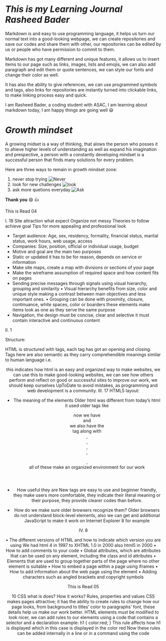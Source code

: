 # *This is my Learning Journal Rasheed Bader*

Markdown is and easy to use programming language, it helps us turn our normal text into a good-looking webpage, we can create repositories and save our codes and share them with other, our repositories can be edited by us or people who have permission to commit to them.

Markdown has got many different and unique features, it allows us to insert items to our page such as links, images, lists and emojis, we can also add paragraph and edit them or quote sentences, we can style our fonts and change their color as well.

It has also the ability to give references, we can use programmed symbols and tags, also links for repositories are instantly turned into clickable links, to make linking process easy and quick.

I am Rasheed Bader, a coding student with ASAC, I am learning about markdown today, I am happy things are going well :smiley:


# ***Growth mindset***
A growing midset is a way of thinking, that alows the person who posses it to ahieve higher levels of understanding as well as expand his imagination and prespective, a person with a constantly developing mindset is a successful person that finds many solutions for every problem.

Here are three ways to remain in growth mindset zone:

1. never stop trying ![Never](https://p0.pikrepo.com/preview/780/625/person-climbing-on-mountain.jpg)
2. look for new challenges ![look](https://i1.pickpik.com/photos/343/867/614/man-boy-blue-holding-thumb.jpg)
3. ask more quetions everyday ![Ask](https://i0.hippopx.com/photos/283/600/880/doubt-portrait-doubts-notion-preview.jpg)

**Thank you** :smile: :+1:

This is Read 04 

I.	18
Site attraction what expect
Organize not messy
Theories to follow achieve goal 
Tips for more appealing and professional look
-	Target audience:
Age, sex, residency, formality, financial status, marital status, work hours, web usage, access 
-	Companies:
Size, position, official or individual usage, budget
-	Motive and goal are the main two purposes 
-	Static or updated it has to be for reason, depends on service or information
-	Make site maps, create a map with divisions or sections of your page
-	Make the wireframe assumption of required space and how content fits on pages
-	Sending precise messages through signals using visual hierarchy, grouping and similarity
•	Visual hierarchy benefits from size, color and unique style making a contrast between main objectives and less important ones.
•	Grouping can be done with proximity, closure, continuance, white spaces, color or boarders these elements make items look as one as they serve the same purpose  
-	Navigation, the design must be concise, clear and selective it must contain interactive and continuous content

II.	1

Structure:

HTML is structured with tags, each tag has got an opening and closing. Tags here are also semantic as they carry comprehendible meanings similar to human language i.e. <header> <body> <footer> this indicates how html is an easy and organized way to make websites, we can use this to make good-looking websites, we can see how others perform and reflect on good or successful sites to improve our work, we should keep ourselves UpToDate to avoid mistakes, as programming and web development is a community.
III.	17
HTML5 layout:

-	The meaning of the elements
Older html was different from today’s html it used older tags like <div> now we have <header> and <footer> we also have the <nav> tag along with <article>, <aside>, <section>, <hgroup>, <figure>, <figcaption> all of these make an organized environment for our work
 
-	How useful they are
New tags are easy to use and beginner friendly, they make users more comfortable, they indicate their literal meaning or their purpose, they provide clearer codes than before.

-	How do we make sure older browsers recognize them?
Older browsers do not understand block-level elements, also we can get and additional JavaScript to make it work on Internet Explorer 8 for example   



IV.	8

•	The different versions of HTML and how to indicate which version you are using
We had html 4 in 1997 to XHTML 1.0 in 2000 also html5 in 2000
•	How to add comments to your code 
•	Global attributes, which are attributes that can be used on any element, including the class and id attributes
•	Elements that are used to group together parts of the page where no other element is suitable
•	How to embed a page within a page using iframes 
•	How to add information about the web page using the <meta> element
•	Adding characters such as angled brackets and copyright symbols


This is Read 05


10 
CSS what is does? How it works? Rules, properties and values
CSS makes pages attractive; it has the ability to create rules to change how our page looks, from background to titles’ color to paragraphs’ font, these details help us make our work better.
HTML elements must be modified to look nicer, we can add rules to our elements using a code that contains a selector and a declaration example:
 h1 { color:red;
}
This rule affects how h1 is displayed which in this case is displayed in the color red
Now these rules can be added internally in a line or in a command using the code <style>, however it is easier to list them in an external css file and link it to our html and we have some commands such as “rel” “href” that help us add links, after adding them now css treats the html elements as they should appear and controls how they look.

11

We can add colors to elements in css using the color name, the hex codes or the RBG values, there is also the color picking tool which works on other factors like hue, saturation and brightness, to pick good colors we have to avoid basic colors, we must imply the factors of contrast and opacity , colors surely bring life to our work, but they also can brighten the visitor’s  day and make them want to stay more on the page.


This is Read 03


The article by Udemy  taught me how to use git hub here are the steps one by one:
1.	Username Configuration with commands:
git config --global user.name
git config --global user.email
I add my information for GIT and then I'm through
I also can check the settings with the command
$ git config --list
2.	We usually work with our cloned repositories from Github
we can use command
$ git clone https://github.com/Repo
3.	Changes
we can see mark on our editor that indicate modified or unchanged work
4.	Status
5.	we can check status with the command
$ git status
6.	Now the lovely part we always do
Adding to the work with
$ git add *
Then committing our changes 
$ git commit -m “made change x,y,z”
$ git commit -a

Then pushing to gethub
$ git push origin master
7.	I can always review my work with
$ cd example
 

 This is Read 02

 Coder's computer:
to start coding you need a text editor to work with or coding program
1.	Editors
text editors come with your original operating system, there is Notepad for example, it is easy to use but it is very basic, this is why they made the Notepad ++ and others, there are also advanced coding programs like VisualStudio which has got many many features, like code completion, extensions and highlighting syntax, and these qualities are what makes a good coding program good, they help the coder in his journey, and make coding modern and easy.
2.	Terminal
the terminal or the command line (CMD) is the face of the system, it visualizes commands for us to see basic, it is shown with a prompt
part of the operating system is what is called the shell it rules how the terminal acts, the one used mostly is called bash
there also many shortcuts used in the terminal that make our work easier
3.	Starting out
to start you can type command
pwd
it shows you Print Working Directory which is your location
to view available directories you can type in
ls
Afterwards we need to type “cd” to go in directories and “cd ..” to go out
4.	Tips 
•	Everything you use in the terminal is created file, so you can’t type in names of files don’t exist in your work place
•	You need to care for files extensions because they differ from one to another
•	You can’t change letter cases for fun Linux won’t work with wrong spelling
•	Spaces between names are not allowed each space has a meaning



This is Read 06b:


Computers:
•	We use computers everywhere but don’t really know how they work, there are conditions for a machine to meet to be called a computer, signals going on and off in high speed are the key, there are also circuits that handle math and other transporting work, also there are the components that handle input or output, also software which comes from coding is the controller of these components  
•	Now computers can think, they are capable of taking information in then storing it, processing it and give us results, now input is done with the help of devices like keyboards and mice, storage is on hard disks and processing is with processing chips, which work using algorithms 
•	Computer circuits use binary language, which is resembled by ones and zeroes, ones for an active wire and zero for an off wire, also this can be interpreted as true and false values, now binary language differs with each process, from text to images and sound there are different things it can do
•	Circuits handle signals, complicated circuits can do more processes and give more results, depending on one another, there some that refer “and” “or” “not” “add” and so on these circuits also can go further to do math and then to code and do more.
•	Now both software and hardware work together to help us, and computers are still on developing as we discover new things everyday


This is Read 07:


Talking about a script
A script is a sequence of instructions that our computer follows to execute a task, every time it is activated it uses the same logical series of commands, a computer does not comprehend what is given a computer only solves problems programmatically, to write a good script we have to analyze our mission, divide it into certain tasks and then do it.
There are many operators in javascript like:
•	Addition 
for adding a value to another value
•	Subtraction 
to subtract value from another value
•	Division
to divide two values from each other
•	Multiplication 
to multiply two values using an asterisk 
•	Increment
to add one to the current number
•	Decrement
to subtract one from the current number
•	Modulus 
to divide two values and return the reminder 

Functions:
A function allows us to assemble some statements together in order to accomplish an objective
Creating a function:
1.	We can initiate a Function command name it and then write the statement

2.	Calling a function
code inside a function won’t be executed at defining the function, the code inside a function is executed when the function is invoked, we can use the term "call a function" instead of "invoke a function", or also say "call upon a function", "start a function", or "execute a function".

3.	Adding variables to add information Function
parameters are the names listed in the function arguments are the real values passed to (and received by) the function

4.	Calling functions with information
we can call a function with a given this value and arguments provided individually, to execute them in order
5.	Getting either a single or multiple value 
A function won’t return multiple values but you can make separate functions


This is Read 08:


Now we can evaluate a sentence comparing a value in our script to and expected value in order to receive a result which is a Boolean true or false.
To evaluate we can use
== which means equal to
!= which means not equal to 
=== which means strict equal to
!== which means strict not equal to
>which is greater than
< which is less than
>= which is greater than or equal to
<= which is less than or equal to
The structure is like this (score >= pass)
Logical operators are a little bit different
&& which is logical and 
|| which logical or
! which is logical not
Loops

for - loops go through a full code many times
first line is executed (one time) before the execution of the code block.
Second line gives the condition for executing the code.
Third line is executed (every time) if the code was executed.
The while loop goes through a code as long as a defined condition is true.
The do/while loop is a kind of the while loop. This loop will execute the code once, right before checking if the condition is true, afterwards it must repeat the loop as long as the condition is true.
It goes like this 
for (var i = 0; I < 10; i++) {
       document.write(i);
}








